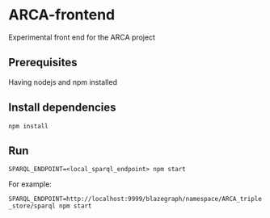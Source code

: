 # ARCA-frontend

Experimental front end for the ARCA project

## Prerequisites

Having nodejs and npm installed

## Install dependencies

`npm install`

## Run

`SPARQL_ENDPOINT=<local_sparql_endpoint> npm start`

For example:

`SPARQL_ENDPOINT=http://localhost:9999/blazegraph/namespace/ARCA_triple_store/sparql npm start`
